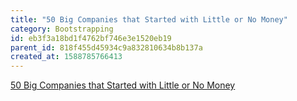 ```yaml
---
title: "50 Big Companies that Started with Little or No Money"
category: Bootstrapping
id: eb3f3a18bd1f4762bf746e3e1520eb19
parent_id: 818f455d45934c9a832810634b8b137a
created_at: 1588785766413
---
```


[50 Big Companies that Started with Little or No Money](https://medium.com/hackernoon/50-big-companies-that-started-with-little-or-no-money-4ef1b68aac25)
    